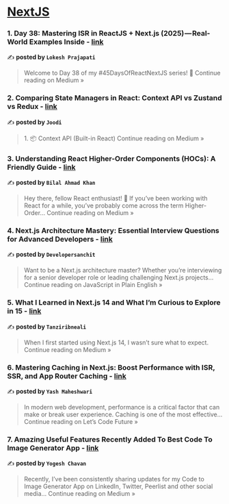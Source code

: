 
<h1><a href=https://medium.com/tag/nextjs/recommended target="_blank" rel="noopener noreferrer">NextJS</a></h1>
<h3>1. Day 38: Mastering ISR in ReactJS + Next.js (2025) — Real-World Examples Inside - <a href="https://lokesh-prajapati.medium.com/day-38-mastering-isr-in-reactjs-next-js-2025-real-world-examples-inside-f305e7e98615?source=rss------nextjs-5" target="_blank" rel="noopener noreferrer">link</a></h3>

✍️ **posted by `Lokesh Prajapati`**

<blockquote>Welcome to Day 38 of my #45DaysOfReactNextJS series! 🚀
Continue reading on Medium »</blockquote>

<h3>2.  Comparing State Managers in React: Context API vs Zustand vs Redux - <a href="https://joodi.medium.com/comparing-state-managers-in-react-context-api-vs-zustand-vs-redux-d68431937b45?source=rss------nextjs-5" target="_blank" rel="noopener noreferrer">link</a></h3>

✍️ **posted by `Joodi`**

<blockquote>1. 📦 Context API (Built-in React)
Continue reading on Medium »</blockquote>

<h3>3. Understanding React Higher-Order Components (HOCs): A Friendly Guide - <a href="https://medium.com/@connect-bilal/understanding-react-higher-order-components-hocs-a-friendly-guide-6185373f49c7?source=rss------nextjs-5" target="_blank" rel="noopener noreferrer">link</a></h3>

✍️ **posted by `Bilal Ahmad Khan`**

<blockquote>Hey there, fellow React enthusiast! 🚀 If you’ve been working with React for a while, you’ve probably come across the term Higher-Order…
Continue reading on Medium »</blockquote>

<h3>4. Next.js Architecture Mastery: Essential Interview Questions for Advanced Developers  - <a href="https://javascript.plainenglish.io/next-js-architecture-mastery-essential-interview-questions-for-advanced-developers-1330303d8666?source=rss------nextjs-5" target="_blank" rel="noopener noreferrer">link</a></h3>

✍️ **posted by `Developersanchit`**

<blockquote>Want to be a Next.js architecture master? Whether you’re interviewing for a senior developer role or leading challenging Next.js projects…
Continue reading on JavaScript in Plain English »</blockquote>

<h3>5. What I Learned in Next.js 14 and What I’m Curious to Explore in 15 - <a href="https://medium.com/@tanziribneali/what-i-learned-in-next-js-14-and-what-im-curious-to-explore-in-15-2d739f5ba1d9?source=rss------nextjs-5" target="_blank" rel="noopener noreferrer">link</a></h3>

✍️ **posted by `Tanziribneali`**

<blockquote>When I first started using Next.js 14, I wasn’t sure what to expect.
Continue reading on Medium »</blockquote>

<h3>6.  Mastering Caching in Next.js: Boost Performance with ISR, SSR, and App Router Caching - <a href="https://medium.com/lets-code-future/mastering-caching-in-next-js-boost-performance-with-isr-ssr-and-app-router-caching-3f07b95a47ea?source=rss------nextjs-5" target="_blank" rel="noopener noreferrer">link</a></h3>

✍️ **posted by `Yash Maheshwari`**

<blockquote>In modern web development, performance is a critical factor that can make or break user experience. Caching is one of the most effective…
Continue reading on Let’s Code Future »</blockquote>

<h3>7. Amazing Useful Features Recently Added To Best Code To Image Generator App - <a href="https://yogeshchavan.medium.com/amazing-useful-features-recently-added-to-best-code-to-image-generator-app-3dceac66aa34?source=rss------nextjs-5" target="_blank" rel="noopener noreferrer">link</a></h3>

✍️ **posted by `Yogesh Chavan`**

<blockquote>Recently, I’ve been consistently sharing updates for my Code to Image Generator App on LinkedIn, Twitter, Peerlist and other social media…
Continue reading on Medium »</blockquote>


